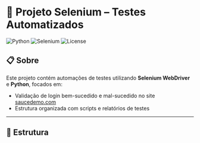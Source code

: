 # 🚀 Projeto Selenium – Testes Automatizados

![Python](https://img.shields.io/badge/Python-3.12-blue?logo=python) 
![Selenium](https://img.shields.io/badge/Selenium-4.31-green?logo=selenium) 
![License](https://img.shields.io/badge/license-MIT-green.svg)

## 📋 Sobre

Este projeto contém automações de testes utilizando **Selenium WebDriver** e **Python**, focados em:

- Validação de login bem-sucedido e mal-sucedido no site  [saucedemo.com](https://www.saucedemo.com/)
- Estrutura organizada com scripts e relatórios de testes

---

## 📁 Estrutura





